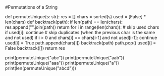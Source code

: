 #Permutations of a String

def permuteUnique(s: str):
    res = []
    chars = sorted(s)
    used = [False] * len(chars)
    def backtrack(path):
        if len(path) == len(chars):
            res.append("".join(path))
            return
        for i in range(len(chars)):
            # skip used chars
            if used[i]:
                continue
            # skip duplicates (when the previous char is the same and not used)
            if i > 0 and chars[i] == chars[i-1] and not used[i-1]:
                continue
            used[i] = True
            path.append(chars[i])
            backtrack(path)
            path.pop()
            used[i] = False
    backtrack([])
    return res

print(permuteUnique("abc"))
print(permuteUnique("aab"))
print(permuteUnique("aaa"))
print(permuteUnique("a"))
print(len(permuteUnique("abcd")))

